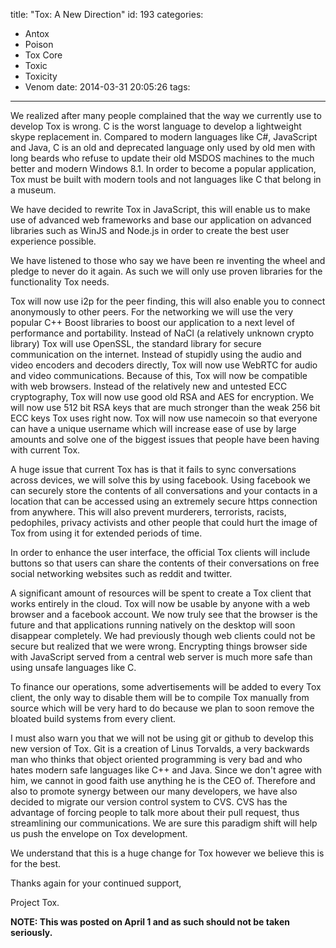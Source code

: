 title: "Tox: A New Direction"
id: 193
categories:
  - Antox
  - Poison
  - Tox Core
  - Toxic
  - Toxicity
  - Venom
date: 2014-03-31 20:05:26
tags:
---

We realized after many people complained that the way we currently use to develop Tox is wrong. C is the worst language to develop a lightweight skype replacement in. Compared to modern languages like C#, JavaScript and Java, C is an old and deprecated language only used by old men with long beards who refuse to update their old MSDOS machines to the much better and modern Windows 8.1\. In order to become a popular application, Tox must be built with modern tools and not languages like C that belong in a museum.

We have decided to rewrite Tox in JavaScript, this will enable us to make use of advanced web frameworks and base our application on advanced libraries such as WinJS and Node.js in order to create the best user experience possible.

We have listened to those who say we have been re inventing the wheel and pledge to never do it again. As such we will only use proven libraries for the functionality Tox needs.

Tox will now use i2p for the peer finding, this will also enable you to connect anonymously to other peers. For the networking we will use the very popular C++ Boost libraries to boost our application to a next level of performance and portability. Instead of NaCl (a relatively unknown crypto library) Tox will use OpenSSL, the standard library for secure communication on the internet. Instead of stupidly using the audio and video encoders and decoders directly, Tox will now use WebRTC for audio and video communications. Because of this, Tox will now be compatible with web browsers. Instead of the relatively new and untested ECC cryptography, Tox will now use good old RSA and AES for encryption. We will now use 512 bit RSA keys that are much stronger than the weak 256 bit ECC keys Tox uses right now. Tox will now use namecoin so that everyone can have a unique username which will increase ease of use by large amounts and solve one of the biggest issues that people have been having with current Tox.

A huge issue that current Tox has is that it fails to sync conversations across devices, we will solve this by using facebook. Using facebook we can securely store the contents of all conversations and your contacts in a location that can be accessed using an extremely secure https connection from anywhere. This will also prevent murderers, terrorists, racists, pedophiles, privacy activists and other people that could hurt the image of Tox from using it for extended periods of time.

In order to enhance the user interface, the official Tox clients will include buttons so that users can share the contents of their conversations on free social networking websites such as reddit and twitter.

A significant amount of resources will be spent to create a Tox client that works entirely in the cloud. Tox will now be usable by anyone with a web browser and a facebook account. We now truly see that the browser is the future and that applications running natively on the desktop will soon disappear completely. We had previously though web clients could not be secure but realized that we were wrong. Encrypting things browser side with JavaScript served from a central web server is much more safe than using unsafe languages like C.

To finance our operations, some advertisements will be added to every Tox client, the only way to disable them will be to compile Tox manually from source which will be very hard to do because we plan to soon remove the bloated build systems from every client.

I must also warn you that we will not be using git or github to develop this new version of Tox. Git is a creation of Linus Torvalds, a very backwards man who thinks that object oriented programming is very bad and who hates modern safe languages like C++ and Java. Since we don't agree with him, we cannot in good faith use anything he is the CEO of. Therefore and also to promote synergy between our many developers, we have also decided to migrate our version control system to CVS. CVS has the advantage of forcing people to talk more about their pull request, thus streamlining our communications. We are sure this paradigm shift will help us push the envelope on Tox development.

We understand that this is a huge change for Tox however we believe this is for the best.

Thanks again for your continued support,

Project Tox.

**NOTE: This was posted on April 1 and as such should not be taken seriously.**